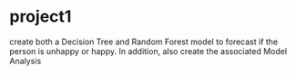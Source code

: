 # project1
create both a Decision Tree and Random Forest model to forecast if the person is unhappy or happy. In addition, also create the associated Model Analysis
